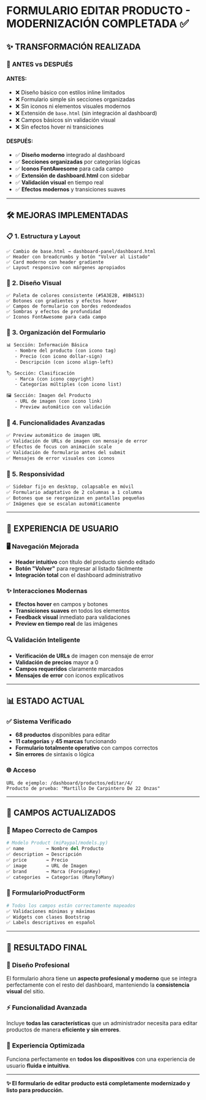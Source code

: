 # FORMULARIO EDITAR PRODUCTO - MODERNIZACIÓN COMPLETADA ✅

## ✨ **TRANSFORMACIÓN REALIZADA**

### 🎨 **ANTES vs DESPUÉS**

#### **ANTES:**
- ❌ Diseño básico con estilos inline limitados
- ❌ Formulario simple sin secciones organizadas
- ❌ Sin iconos ni elementos visuales modernos
- ❌ Extensión de `base.html` (sin integración al dashboard)
- ❌ Campos básicos sin validación visual
- ❌ Sin efectos hover ni transiciones

#### **DESPUÉS:**
- ✅ **Diseño moderno** integrado al dashboard
- ✅ **Secciones organizadas** por categorías lógicas
- ✅ **Iconos FontAwesome** para cada campo
- ✅ **Extensión de dashboard.html** con sidebar
- ✅ **Validación visual** en tiempo real
- ✅ **Efectos modernos** y transiciones suaves

---

## 🛠️ **MEJORAS IMPLEMENTADAS**

### 📋 **1. Estructura y Layout**
```
✅ Cambio de base.html → dashboard-panel/dashboard.html
✅ Header con breadcrumbs y botón "Volver al Listado"
✅ Card moderno con header gradiente
✅ Layout responsivo con márgenes apropiados
```

### 🎨 **2. Diseño Visual**
```
✅ Paleta de colores consistente (#5A3E2B, #8B4513)
✅ Botones con gradientes y efectos hover
✅ Campos de formulario con bordes redondeados
✅ Sombras y efectos de profundidad
✅ Iconos FontAwesome para cada campo
```

### 📝 **3. Organización del Formulario**
```html
📊 Sección: Información Básica
   - Nombre del producto (con icono tag)
   - Precio (con icono dollar-sign)
   - Descripción (con icono align-left)

🏷️ Sección: Clasificación  
   - Marca (con icono copyright)
   - Categorías múltiples (con icono list)

🖼️ Sección: Imagen del Producto
   - URL de imagen (con icono link)
   - Preview automático con validación
```

### 🔧 **4. Funcionalidades Avanzadas**
```javascript
✅ Preview automático de imagen URL
✅ Validación de URLs de imagen con mensaje de error
✅ Efectos de focus con animación scale
✅ Validación de formulario antes del submit
✅ Mensajes de error visuales con iconos
```

### 📱 **5. Responsividad**
```css
✅ Sidebar fijo en desktop, colapsable en móvil
✅ Formulario adaptativo de 2 columnas a 1 columna
✅ Botones que se reorganizan en pantallas pequeñas
✅ Imágenes que se escalan automáticamente
```

---

## 🎯 **EXPERIENCIA DE USUARIO**

### 🖥️ **Navegación Mejorada**
- **Header intuitivo** con título del producto siendo editado
- **Botón "Volver"** para regresar al listado fácilmente
- **Integración total** con el dashboard administrativo

### ✨ **Interacciones Modernas**
- **Efectos hover** en campos y botones
- **Transiciones suaves** en todos los elementos
- **Feedback visual** inmediato para validaciones
- **Preview en tiempo real** de las imágenes

### 🔍 **Validación Inteligente**
- **Verificación de URLs** de imagen con mensaje de error
- **Validación de precios** mayor a 0
- **Campos requeridos** claramente marcados
- **Mensajes de error** con iconos explicativos

---

## 📊 **ESTADO ACTUAL**

### ✅ **Sistema Verificado**
- **68 productos** disponibles para editar
- **11 categorías** y **45 marcas** funcionando
- **Formulario totalmente operativo** con campos correctos
- **Sin errores** de sintaxis o lógica

### 🌐 **Acceso**
```
URL de ejemplo: /dashboard/productos/editar/4/
Producto de prueba: "Martillo De Carpintero De 22 Onzas"
```

---

## 🔄 **CAMPOS ACTUALIZADOS**

### 📝 **Mapeo Correcto de Campos**
```python
# Modelo Product (miPaypal/models.py)
✅ name        → Nombre del Producto
✅ description → Descripción  
✅ price       → Precio
✅ image       → URL de Imagen
✅ brand       → Marca (ForeignKey)
✅ categories  → Categorías (ManyToMany)
```

### 🔧 **FormularioProductForm**
```python
# Todos los campos están correctamente mapeados
✅ Validaciones mínimas y máximas
✅ Widgets con clases Bootstrap
✅ Labels descriptivos en español
```

---

## 🚀 **RESULTADO FINAL**

### 🎨 **Diseño Profesional**
El formulario ahora tiene un **aspecto profesional y moderno** que se integra perfectamente con el resto del dashboard, manteniendo la **consistencia visual** del sitio.

### ⚡ **Funcionalidad Avanzada**
Incluye **todas las características** que un administrador necesita para editar productos de manera **eficiente y sin errores**.

### 📱 **Experiencia Optimizada**
Funciona perfectamente en **todos los dispositivos** con una experiencia de usuario **fluida e intuitiva**.

---

**✨ El formulario de editar producto está completamente modernizado y listo para producción.**
